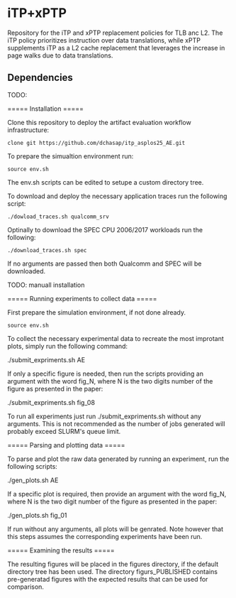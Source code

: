 # iTP+xPTP
Repository for the iTP and xPTP replacement policies for TLB anc L2.   The iTP policy prioritizes instruction over data translations, while xPTP supplements iTP as a L2 cache replacement that leverages the increase in page walks due to data translations.

 ## Dependencies

TODO:

===== Installation =====

Clone this repository to deploy the artifact evaluation workflow infrastructure:
	
	clone git https://github.com/dchasap/itp_asplos25_AE.git

To prepare the simualtion environment run:

	source env.sh

The env.sh scripts can be edited to setupe a custom directory tree.

To download and deploy the necessary application traces run the following script:

	./dowload_traces.sh qualcomm_srv

Optinally to download the SPEC CPU 2006/2017 workloads run the following:

	./download_traces.sh spec

If no arguments are passed then both Qualcomm and SPEC will be downloaded.

TODO: manuall installation


===== Running experiments to collect data =====

First prepare the simulation environment, if not done already.

	source env.sh

To collect the necessary experimental data to recreate the most improtant plots, simply run the following command:
  
  ./submit_expriments.sh AE

If only a specific figure is needed, then run the scripts providing an argument with the word fig_N, where N is the two digits number of the figure as presented in the paper:
  
  ./submit_expriments.sh fig_08

To run all experiments just run ./submit_expriments.sh without any arguments.  This is not recommended as the number of jobs generated will probably exceed SLURM's queue limit.

===== Parsing and plotting data =====

To parse and plot the raw data generated by running an experiment, run the following scripts:
  
  ./gen_plots.sh AE

If a specific plot is required, then provide an argument with the word fig_N, where N is the two digit number of the figure as presented in the paper:
  
  ./gen_plots.sh fig_01

If run without any arguments, all plots will be genrated.  Note however that this steps assumes the corresponding experiments have been run.


===== Examining the results =====

The resulting figures will be placed in the figures directory, if the default directory tree has been used.  The directory figurs_PUBLISHED contains pre-generatad figures with the expected results that can be used for comparison.




